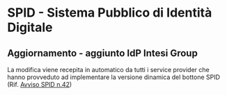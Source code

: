 # SPID - Sistema Pubblico di Identità Digitale

## Aggiornamento - aggiunto IdP Intesi Group

La modifica viene recepita in automatico da tutti i service provider che hanno provveduto ad implementare la versione dinamica del bottone SPID (Rif. [Avviso SPID n.42](https://www.agid.gov.it/sites/default/files/repository_files/spid-avviso-n42-spid_bottone.pdf))
